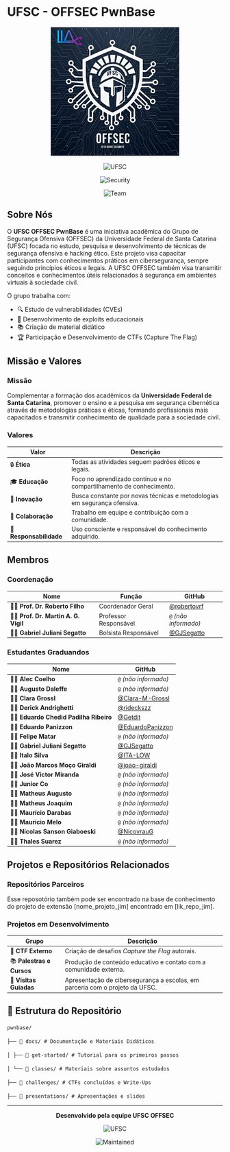 # UFSC - OFFSEC PwnBase

<div align="center">

<img src="assets/logo.webp" alt="OFFSEC logo" width="300"/>

![UFSC](https://img.shields.io/badge/UFSC-OFFSEC-green?style=for-the-badge&logo=university)

![Security](https://img.shields.io/badge/Foco-Cibersegurança-red?style=for-the-badge&logo=security)

![Team](https://img.shields.io/badge/Status-Ativo-blue?style=for-the-badge&logo=team)

</div>

## Sobre Nós

O **UFSC OFFSEC PwnBase** é uma iniciativa acadêmica do Grupo de Segurança Ofensiva (OFFSEC) da Universidade Federal de Santa Catarina (UFSC) focada no estudo, pesquisa e desenvolvimento de técnicas de segurança ofensiva e hacking ético. Este projeto visa capacitar participantes com conhecimentos práticos em cibersegurança, sempre seguindo princípios éticos e legais. A UFSC OFFSEC também visa transmitir conceitos e  conhecimentos úteis  relacionados à segurança em ambientes virtuais à sociedade civil.

O grupo trabalha com:

- 🔍 Estudo de vulnerabilidades (CVEs)
- 🔐 Desenvolvimento de exploits educacionais
- 📚 Criação de material didático
- 🏆 Participação e Desenvolvimento de CTFs (Capture The Flag)


## Missão e Valores

###  Missão

Complementar a formação dos acadêmicos da **Universidade Federal de Santa Catarina**, promover o ensino e a pesquisa em segurança cibernética através de metodologias práticas e éticas, formando profissionais mais capacitados e transmitir conhecimento de qualidade para a sociedade civil.  

###  Valores

| Valor           | Descrição                                                                 |
|-----------------|---------------------------------------------------------------------------|
| 🔒 **Ética**        | Todas as atividades seguem padrões éticos e legais.                      |
| 🎓 **Educação**     | Foco no aprendizado contínuo e no compartilhamento de conhecimento.     |
| 🚀 **Inovação**     | Busca constante por novas técnicas e metodologias em segurança ofensiva. |
| 🤝 **Colaboração**  | Trabalho em equipe e contribuição com a comunidade.                      |
| 🎯 **Responsabilidade** | Uso consciente e responsável do conhecimento adquirido.               |


## Membros

###  Coordenação


| Nome                                   | Função                     | GitHub                                               |
|----------------------------------------|----------------------------|------------------------------------------------------|
| 👨‍🏫 **Prof. Dr. Roberto Filho**         | Coordenador Geral          | [@robertovrf](https://github.com/robertovrf)         |
| 👨‍🏫 **Prof. Dr. Martin A. G. Vigil**    | Professor Responsável      | `@` *(não informado)*                                |
| 🧑‍💻 **Gabriel Juliani Segatto**         | Bolsista Responsável       | [@GJSegatto](https://github.com/GJSegatto)           |

###  Estudantes Graduandos

| Nome                          | GitHub                        |
|-------------------------------|-------------------------------|
| 🧑‍💻 **Alec Coelho**              | `@` *(não informado)*         |
| 🧑‍💻 **Augusto Daleffe**          | `@` *(não informado)*         |
| 🧑‍💻 **Clara Grossl**             | [@Clara-M-Grossl](https://github.com/Clara-M-Grossl)        |
| 🧑‍💻 **Derick Andrighetti**       | [@rideckszz](https://github.com/rideckszz)        |
| 🧑‍💻 **Eduardo Chedid Padilha Ribeiro**  | [@Getdit](https://github.com/Getdit) |
| 🧑‍💻 **Eduardo Panizzon**         | [@EduardoPanizzon](https://github.com/EduardoPanizzon)        |
| 🧑‍💻 **Felipe Matar**             | `@` *(não informado)*         |
| 🧑‍💻 **Gabriel Juliani Segatto**  | [@GJSegatto](https://github.com/GJSegatto) |
| 🧑‍💻 **Italo Silva**  | [@ITA-LOW](https://github.com/ITA-LOW) |
| 🧑‍💻 **João Marcos Moço Giraldi** | [@joao-giraldi](https://github.com/joao-giraldi) |
| 🧑‍💻 **José Victor Miranda**      | `@` *(não informado)*         |
| 🧑‍💻 **Junior Co**                | `@` *(não informado)*         |
| 🧑‍💻 **Matheus Augusto**          | `@` *(não informado)*         |
| 🧑‍💻 **Matheus Joaquim**          | `@` *(não informado)*         |
| 🧑‍💻 **Maurício Darabas**         | `@` *(não informado)*         |
| 🧑‍💻 **Maurício Melo**            | `@` *(não informado)*         |
| 🧑‍💻 **Nícolas Sanson Giaboeski** | [@NicovrauG](https://github.com/NicovrauG) |
| 🧑‍💻 **Thales Suarez**            | `@` *(não informado)*         |


## Projetos e Repositórios Relacionados

###  Repositórios Parceiros

Esse reposotório também pode ser encontrado na base de conhecimento do projeto de extensão [nome_projeto_jim] encontrado em [lik_repo_jim].  

###  Projetos em Desenvolvimento

| Grupo              | Descrição                                                                 |
|--------------------|---------------------------------------------------------------------------|
| 🎯 **CTF Externo**       | Criação de desafios *Capture the Flag* autorais.                         |
| 📚 **Palestras e Cursos** | Produção de conteúdo educativo e contato com a comunidade externa.       |
| 🏫 **Visitas Guiadas**    | Apresentação de cibersegurança a escolas, em parceria com o projeto da UFSC. |


##  📁 Estrutura do Repositório

```
pwnbase/

├── 📂 docs/ # Documentação e Materiais Didáticos

│ ├── 📂 get-started/ # Tutorial para os primeiros passos

│ └── 📂 classes/ # Materiais sobre assuntos estudados

├── 📂 challenges/ # CTFs concluídos e Write-Ups

├── 📂 presentations/ # Apresentações e slides
```

---

<div  align="center">

**Desenvolvido pela equipe UFSC OFFSEC**

![UFSC](https://img.shields.io/badge/UFSC-2025-blue)

![Maintained](https://img.shields.io/badge/Maintained-Yes-green)

</div>